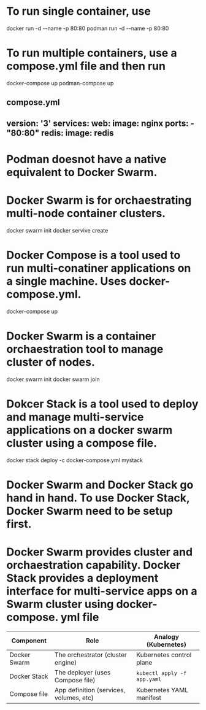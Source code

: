 # To run single container, use 
docker run -d --name <continer-name> -p 80:80 <image-name>
podman run -d --name <continer-name> -p 80:80 <image-name>

# To run multiple containers, use a compose.yml file and then run 
docker-compose up
podman-compose up

compose.yml
-----------
version: '3'
services:
  web:
    image: nginx
    ports:
      - "80:80"
  redis:
    image: redis                                  
-----------

# Podman doesnot have a native equivalent to Docker Swarm.
# Docker Swarm is for orchaestrating multi-node container clusters.
docker swarm init
docker servive create

# Docker Compose is a tool used to run multi-conatiner applications on a single machine. Uses docker-compose.yml.
docker-compose up
# Docker Swarm is a container orchaestration tool to manage cluster of nodes.
docker swarm init
docker swarm join
# Dokcer Stack is a tool used to deploy and manage multi-service applications on a docker swarm cluster using a compose file.
docker stack deploy -c docker-compose.yml mystack

# Docker Swarm and Docker Stack go hand in hand. To use Docker Stack, Docker Swarm need to be setup first.
# Docker Swarm provides cluster and orchaestration capability. Docker Stack provides a deployment interface for multi-service apps on a Swarm cluster using docker-compose. yml file
| Component    | Role                                    | Analogy (Kubernetes)        |
| ------------ | --------------------------------------- | --------------------------- |
| Docker Swarm | The orchestrator (cluster engine)       | Kubernetes control plane    |
| Docker Stack | The deployer (uses Compose file)        | `kubectl apply -f app.yaml` |
| Compose file | App definition (services, volumes, etc) | Kubernetes YAML manifest    |
								
